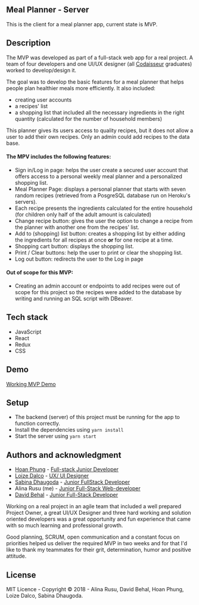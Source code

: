 ## Meal Planner - Server

This is the client for a meal planner app, current state is MVP.

## Description

The MVP was developed as part of a full-stack web app for a real project. A team of four developers and one UI/UX designer (all [Codaisseur](https://codaisseur.com/) graduates) worked to develop/design it. 

The goal was to develop the basic features for a meal planner that helps people plan healthier meals more efficiently. It also included:
- creating user accounts
- a recipes' list
- a shopping list that included all the necessary ingredients in the right quantity (calculated for the number of household members)

This planner gives its users access to quality recipes, but it does not allow a user to add their own recipes. Only an admin could add recipes to the data base. 


#### The MPV includes the following features:
* Sign in/Log in page: helps the user create a secured user account that offers access to a personal weekly meal planner and a personalized shopping list.
* Meal Planner Page: displays a personal planner that starts with seven random recipes (retrieved from a PosgreSQL database run on Heroku's servers). 
* Each recipe presents the ingredients calculated for the entire household (for children only half of the adult amount is calculated)
* Change recipe button: gives the user the option to change a recipe from the planner with another one from the recipes' list.
* Add to (shopping) list button: creates a shopping list by either adding the ingredients for all recipes at once **or** for one recipe at a time.
* Shopping cart button: displays the shopping list.
* Print / Clear buttons: help the user to print or clear the shopping list. 
* Log out button: redirects the user to the Log in page


#### Out of scope for this MVP:
* Creating an admin account or endpoints to add recipes were out of scope for this project so the recipes were added to the database by writing and running an SQL script with DBeaver. 

## Tech stack
* JavaScript
* React
* Redux
* CSS

## Demo
[Working MVP Demo](https://loized.com/img/meal/video_meal.gif)

## Setup
* The backend (server) of this project must be running for the app to function correctly.
* Install the dependencies using `yarn install`
* Start the server using `yarn start`

## Authors and acknowledgment
* [Hoan Phung](https://github.com/hoanphungt) - [Full-stack Junior Developer ](https://www.linkedin.com/in/hoanphung/)
* [Loize Dalco](https://loized.com/) - [UX/ UI Designer](https://www.linkedin.com/in/loize-dalco/)
* [Sabina Dhaugoda](https://github.com/sabeenski) - [Junior FullStack Developer](https://www.linkedin.com/in/sabinadhaugoda/)
* Alina Rusu (me) - [Junior Full-Stack Web-developer](https://www.linkedin.com/in/alina-rusu/)
* [David Behal](https://github.com/DavidB59) - [Junior Full-Stack Developer](https://www.linkedin.com/in/davidbehal/)

Working on a real project in an agile team that included a well prepared Project Owner, a great UI/UX Designer and three hard working and solution oriented developers was a great opportunity and fun experience that came with so much learning and professional growth.

Good planning, SCRUM, open communication and a constant focus on priorities helped us deliver the required MVP in two weeks and for that I'd like to thank my teammates for their grit, determination, humor and positive attitude.


## License
MIT Licence - Copyright &copy; 2018 - Alina Rusu, David Behal, Hoan Phung, Loize Dalco, Sabina Dhaugoda.

